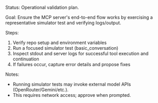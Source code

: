 Status: Operational validation plan.

Goal: Ensure the MCP server's end-to-end flow works by exercising a representative simulator test and verifying logs/output.

Steps:
1) Verify repo setup and environment variables
2) Run a focused simulator test (basic_conversation)
3) Inspect stdout and server logs for successful tool execution and continuation
4) If failures occur, capture error details and propose fixes

Notes:
- Running simulator tests may invoke external model APIs (OpenRouter/Gemini/etc.).
- This requires network access; approve when prompted.
